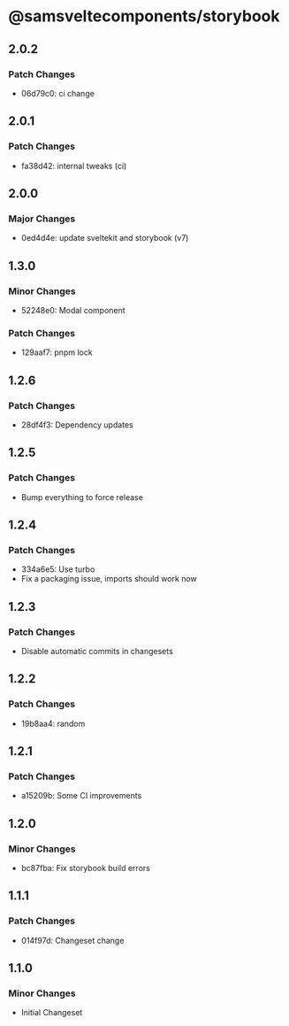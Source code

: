 # @samsveltecomponents/storybook

## 2.0.2

### Patch Changes

- 06d79c0: ci change

## 2.0.1

### Patch Changes

- fa38d42: internal tweaks (ci)

## 2.0.0

### Major Changes

- 0ed4d4e: update sveltekit and storybook (v7)

## 1.3.0

### Minor Changes

- 52248e0: Modal component

### Patch Changes

- 129aaf7: pnpm lock

## 1.2.6

### Patch Changes

- 28df4f3: Dependency updates

## 1.2.5

### Patch Changes

- Bump everything to force release

## 1.2.4

### Patch Changes

- 334a6e5: Use turbo
- Fix a packaging issue, imports should work now

## 1.2.3

### Patch Changes

- Disable automatic commits in changesets

## 1.2.2

### Patch Changes

- 19b8aa4: random

## 1.2.1

### Patch Changes

- a15209b: Some CI improvements

## 1.2.0

### Minor Changes

- bc87fba: Fix storybook build errors

## 1.1.1

### Patch Changes

- 014f97d: Changeset change

## 1.1.0

### Minor Changes

- Initial Changeset
